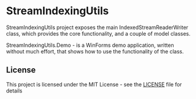 # StreamIndexingUtils
StreamIndexingUtils project exposes the main IndexedStreamReaderWriter class, which provides the core functionality, and a couple of model classes.

StreamIndexingUtils.Demo - is a WinForms demo application, written without much effort, that shows how to use the functionality of the class.

## License
This project is licensed under the MIT License - see the [LICENSE](https://github.com/wolf8196/Mercury/blob/master/LICENSE) file for details
